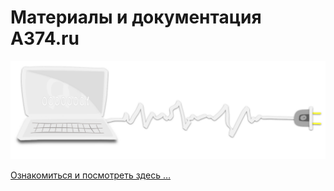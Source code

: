 # Материалы и документация **А374.ru**

![ЦИФРА 0](/docs/assets/svg/comp-start.svg)

[Ознакомиться и посмотреть здесь …](https://a374.ru/navi)


